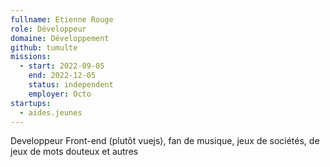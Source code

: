 ```yaml
---
fullname: Etienne Rouge
role: Développeur 
domaine: Développement
github: tumulte
missions:
  - start: 2022-09-05
    end: 2022-12-05
    status: independent
    employer: Octo
startups:
  - aides.jeunes
---
```


Developpeur Front-end (plutôt vuejs), fan de musique, jeux de sociétés, de jeux de mots douteux et autres
